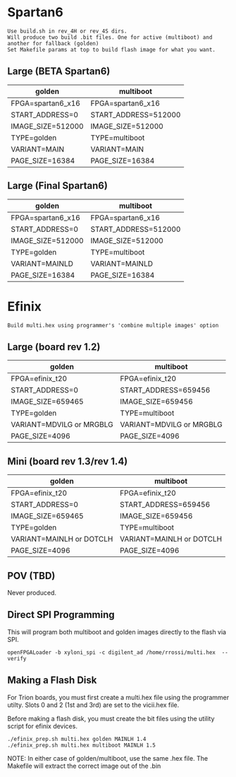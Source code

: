 # Spartan6

    Use build.sh in rev_4H or rev_4S dirs.
    Will produce two build .bit files. One for active (multiboot) and another for fallback (golden)
    Set Makefile params at top to build flash image for what you want.

## Large (BETA Spartan6)

golden             | multiboot
-------------------|---------------------
FPGA=spartan6_x16  | FPGA=spartan6_x16
START_ADDRESS=0    | START_ADDRESS=512000
IMAGE_SIZE=512000  | IMAGE_SIZE=512000
TYPE=golden        | TYPE=multiboot
VARIANT=MAIN       | VARIANT=MAIN
PAGE_SIZE=16384    | PAGE_SIZE=16384

## Large (Final Spartan6)

golden             | multiboot
-------------------|---------------------
FPGA=spartan6_x16  | FPGA=spartan6_x16
START_ADDRESS=0    | START_ADDRESS=512000
IMAGE_SIZE=512000  | IMAGE_SIZE=512000
TYPE=golden        | TYPE=multiboot
VARIANT=MAINLD     | VARIANT=MAINLD
PAGE_SIZE=16384    | PAGE_SIZE=16384

# Efinix

    Build multi.hex using programmer's 'combine multiple images' option

## Large (board rev 1.2)

golden             | multiboot
-------------------|---------------------
FPGA=efinix_t20    | FPGA=efinix_t20
START_ADDRESS=0    | START_ADDRESS=659456
IMAGE_SIZE=659465  | IMAGE_SIZE=659456
TYPE=golden        | TYPE=multiboot
VARIANT=MDVILG or MRGBLG | VARIANT=MDVILG or MRGBLG
PAGE_SIZE=4096     | PAGE_SIZE=4096

## Mini (board rev 1.3/rev 1.4)

golden             | multiboot
-------------------|---------------------
FPGA=efinix_t20    | FPGA=efinix_t20
START_ADDRESS=0    | START_ADDRESS=659456
IMAGE_SIZE=659465  | IMAGE_SIZE=659456
TYPE=golden        | TYPE=multiboot
VARIANT=MAINLH or DOTCLH     | VARIANT=MAINLH or DOTCLH
PAGE_SIZE=4096     | PAGE_SIZE=4096

## POV (TBD)

Never produced.

## Direct SPI Programming

This will program both multiboot and golden images directly to the flash via SPI.

    openFPGALoader -b xyloni_spi -c digilent_ad /home/rrossi/multi.hex  --verify

## Making a Flash Disk

For Trion boards, you must first create a multi.hex file using the programmer utilty. Slots 0 and 2 (1st and 3rd) are set to the vicii.hex file.

Before making a flash disk, you must create the bit files using the utility script for efinix devices.

    ./efinix_prep.sh multi.hex golden MAINLH 1.4
    ./efinix_prep.sh multi.hex multiboot MAINLH 1.5

NOTE: In either case of golden/multiboot, use the same .hex file. The Makefile will extract the correct image out of the .bin
